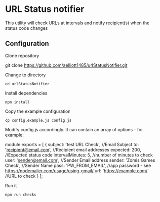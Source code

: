 # URL Status notifier
This utility will check URLs at intervals and notify recipient(s) when the status code changes

## Configuration
Clone repository

   git clone https://github.com/aelliott1485/urlStatusNotifier.git

Change to directory

    cd urlStatusNotifier

Install dependencies

    npm install
	
Copy the example configuration

    cp config.example.js config.js

Modify config.js accordingly. It can contain an array of options - for example:

   module.exports = [
    {
        subject: 'test URL Check',		//Email Subject 
        to: 'recipient@email.com',		//Recipient email addresses
        expected: 200,					//Expected status code
        intervalMinutes: 5,				//number of minutes to check
        user: 'sender@email.com',		//Sender Email address
        sender: 'Zomis Games Check',	//Sender Name
        pass: 'PW_FROM_EMAIL',			//app password - see https://nodemailer.com/usage/using-gmail/
        url: 'https://example.com/'		//URL to check
    }
    ];	
	
Run it

    npm run checks